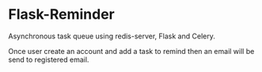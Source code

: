 # Flask-Reminder
Asynchronous task queue using redis-server, Flask and Celery.

Once user create an account and add a task to remind then an email will be send to registered email.
